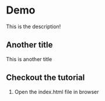 # Demo

This is the description!

## Another title

This is another title

## Checkout the tutorial

1. Open the index.html file in browser
